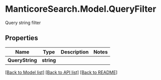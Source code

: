 # ManticoreSearch.Model.QueryFilter
Query string filter

## Properties

Name | Type | Description | Notes
------------ | ------------- | ------------- | -------------
**QueryString** | **string** |  | 


[[Back to Model list]](../README.md#documentation-for-models) [[Back to API list]](../README.md#documentation-for-api-endpoints) [[Back to README]](../README.md)

